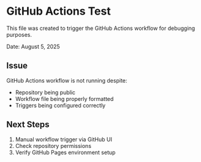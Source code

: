 # GitHub Actions Test

This file was created to trigger the GitHub Actions workflow for debugging purposes.

Date: August 5, 2025

## Issue
GitHub Actions workflow is not running despite:
- Repository being public
- Workflow file being properly formatted
- Triggers being configured correctly

## Next Steps
1. Manual workflow trigger via GitHub UI
2. Check repository permissions
3. Verify GitHub Pages environment setup
